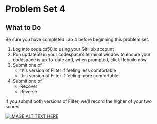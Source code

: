 # Problem Set 4


## What to Do
Be sure you have completed Lab 4 before beginning this problem set.

1. Log into code.cs50.io using your GitHub account
2. Run update50 in your codespace’s terminal window to ensure your codespace is up-to-date and, when prompted, click Rebuild now
3. Submit one of
   - this version of Filter if feeling less comfortable
   - this version of Filter if feeling more comfortable
4. Submit one of
   - Recover
   - Reverse
 
If you submit both versions of Filter, we’ll record the higher of your two scores.

[![IMAGE ALT TEXT HERE](http://img.youtube.com/vi/nvO1sq_b_zI/0.jpg)](http://www.youtube.com/watch?v=nvO1sq_b_zI)
